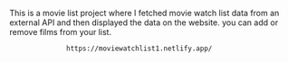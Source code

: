 This is a movie list project where I fetched movie watch list data from an external API and then displayed the data on the website. you can add or remove films from your list.                                                 
                   
                  https://moviewatchlist1.netlify.app/     
 
